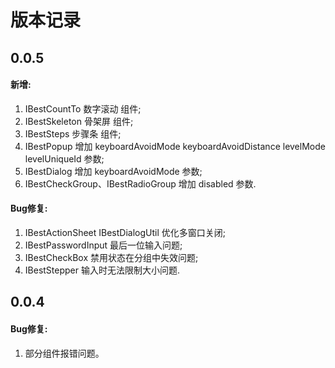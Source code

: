 # 版本记录

## 0.0.5
#### 新增:
1. IBestCountTo 数字滚动 组件;
2. IBestSkeleton 骨架屏 组件;
3. IBestSteps 步骤条 组件;
4. IBestPopup  增加  keyboardAvoidMode keyboardAvoidDistance levelMode levelUniqueId 参数;
5. IBestDialog 增加 keyboardAvoidMode 参数;
6. IBestCheckGroup、IBestRadioGroup 增加 disabled 参数.

#### Bug修复:
1. IBestActionSheet IBestDialogUtil 优化多窗口关闭;
2. IBestPasswordInput 最后一位输入问题;
3. IBestCheckBox 禁用状态在分组中失效问题;
4. IBestStepper 输入时无法限制大小问题.

## 0.0.4
#### Bug修复:
1. 部分组件报错问题。